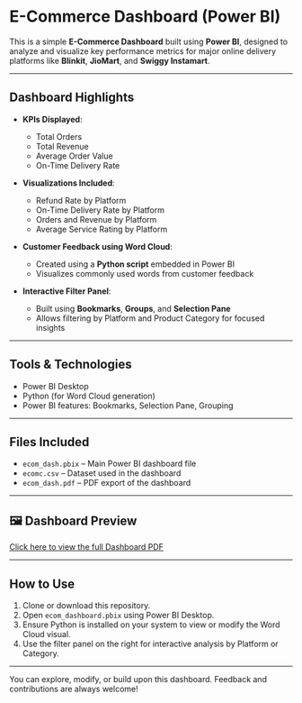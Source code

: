 # E-Commerce Dashboard (Power BI)

This is a simple **E-Commerce Dashboard** built using **Power BI**, designed to analyze and visualize key performance metrics for major online delivery platforms like **Blinkit**, **JioMart**, and **Swiggy Instamart**.

---

## Dashboard Highlights

- **KPIs Displayed**:
  - Total Orders
  - Total Revenue
  - Average Order Value
  - On-Time Delivery Rate

- **Visualizations Included**:
  - Refund Rate by Platform
  - On-Time Delivery Rate by Platform
  - Orders and Revenue by Platform
  - Average Service Rating by Platform

- **Customer Feedback using Word Cloud**:
  - Created using a **Python script** embedded in Power BI
  - Visualizes commonly used words from customer feedback

- **Interactive Filter Panel**:
  - Built using **Bookmarks**, **Groups**, and **Selection Pane**
  - Allows filtering by Platform and Product Category for focused insights

---

## Tools & Technologies

- Power BI Desktop
- Python (for Word Cloud generation)
- Power BI features: Bookmarks, Selection Pane, Grouping

---

## Files Included

- `ecom_dash.pbix` – Main Power BI dashboard file
- `ecomc.csv` – Dataset used in the dashboard
- `ecom_dash.pdf` – PDF export of the dashboard

---

## 🖼 Dashboard Preview

[Click here to view the full Dashboard PDF](ecom_dash.pdf)

---

## How to Use

1. Clone or download this repository.
2. Open `ecom_dashboard.pbix` using Power BI Desktop.
3. Ensure Python is installed on your system to view or modify the Word Cloud visual.
4. Use the filter panel on the right for interactive analysis by Platform or Category.

---

You can explore, modify, or build upon this dashboard. Feedback and contributions are always welcome!
